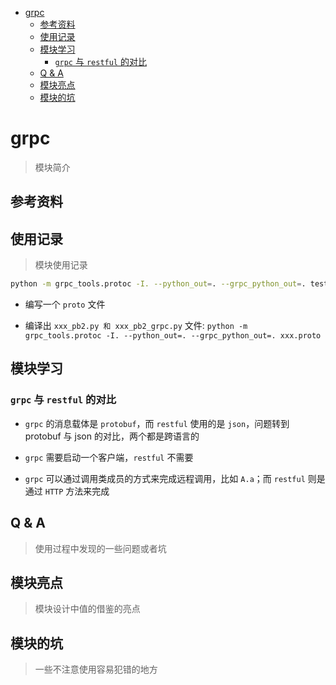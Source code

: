 - [grpc](#grpc)
  - [参考资料](#参考资料)
  - [使用记录](#使用记录)
  - [模块学习](#模块学习)
    - [`grpc` 与 `restful` 的对比](#grpc-与-restful-的对比)
  - [Q & A](#q--a)
  - [模块亮点](#模块亮点)
  - [模块的坑](#模块的坑)

# grpc

> 模块简介

## 参考资料

## 使用记录

> 模块使用记录

```sh
python -m grpc_tools.protoc -I. --python_out=. --grpc_python_out=. test.proto
```

- 编写一个 `proto` 文件

- 编译出 `xxx_pb2.py 和 xxx_pb2_grpc.py` 文件: `python -m grpc_tools.protoc -I. --python_out=. --grpc_python_out=. xxx.proto`

## 模块学习

### `grpc` 与 `restful` 的对比

- `grpc` 的消息载体是 `protobuf`，而 `restful` 使用的是 `json`，问题转到 protobuf 与 json 的对比，两个都是跨语言的

- `grpc` 需要启动一个客户端，`restful` 不需要

- `grpc` 可以通过调用类成员的方式来完成远程调用，比如 `A.a`；而 `restful` 则是通过 `HTTP` 方法来完成

## Q & A

> 使用过程中发现的一些问题或者坑

## 模块亮点

> 模块设计中值的借鉴的亮点

## 模块的坑

> 一些不注意使用容易犯错的地方
